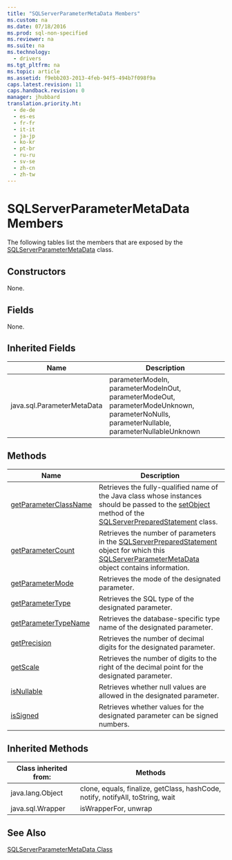 ```yaml
---
title: "SQLServerParameterMetaData Members"
ms.custom: na
ms.date: 07/18/2016
ms.prod: sql-non-specified
ms.reviewer: na
ms.suite: na
ms.technology: 
  - drivers
ms.tgt_pltfrm: na
ms.topic: article
ms.assetid: f9ebb203-2013-4feb-94f5-494b7f098f9a
caps.latest.revision: 11
caps.handback.revision: 0
manager: jhubbard
translation.priority.ht: 
  - de-de
  - es-es
  - fr-fr
  - it-it
  - ja-jp
  - ko-kr
  - pt-br
  - ru-ru
  - sv-se
  - zh-cn
  - zh-tw
---
```

# SQLServerParameterMetaData Members
  The following tables list the members that are exposed by the [SQLServerParameterMetaData](../content/SQLServerParameterMetaData-Class.md) class.  
  
## Constructors  
 None.  
  
## Fields  
 None.  
  
## Inherited Fields  
  
|Name|Description|  
|----------|-----------------|  
|java.sql.ParameterMetaData|parameterModeIn, parameterModeInOut, parameterModeOut, parameterModeUnknown, parameterNoNulls, parameterNullable, parameterNullableUnknown|  
  
## Methods  
  
|Name|Description|  
|----------|-----------------|  
|[getParameterClassName](../content/getParameterClassName-Method--SQLServerParameterMetaData-.md)|Retrieves the fully-qualified name of the Java class whose instances should be passed to the [setObject](../content/setObject-Method--SQLServerPreparedStatement-.md) method of the [SQLServerPreparedStatement](../content/SQLServerPreparedStatement-Class.md) class.|  
|[getParameterCount](../content/getParameterCount-Method--SQLServerParameterMetaData-.md)|Retrieves the number of parameters in the [SQLServerPreparedStatement](../content/SQLServerPreparedStatement-Class.md) object for which this [SQLServerParameterMetaData](../content/SQLServerParameterMetaData-Class.md) object contains information.|  
|[getParameterMode](../content/getParameterMode-Method--SQLServerParameterMetaData-.md)|Retrieves the mode of the designated parameter.|  
|[getParameterType](../content/getParameterType-Method--SQLServerParameterMetaData-.md)|Retrieves the SQL type of the designated parameter.|  
|[getParameterTypeName](../content/getParameterTypeName-Method--SQLServerParameterMetaData-.md)|Retrieves the database-specific type name of the designated parameter.|  
|[getPrecision](../content/getPrecision-Method--SQLServerParameterMetaData-.md)|Retrieves the number of decimal digits for the designated parameter.|  
|[getScale](../content/getScale-Method--SQLServerParameterMetaData-.md)|Retrieves the number of digits to the right of the decimal point for the designated parameter.|  
|[isNullable](../content/isNullable-Method--SQLServerParameterMetaData-.md)|Retrieves whether null values are allowed in the designated parameter.|  
|[isSigned](../content/isSigned-Method--SQLServerParameterMetaData-.md)|Retrieves whether values for the designated parameter can be signed numbers.|  
  
## Inherited Methods  
  
|Class inherited from:|Methods|  
|---------------------------|-------------|  
|java.lang.Object|clone, equals, finalize, getClass, hashCode, notify, notifyAll, toString, wait|  
|java.sql.Wrapper|isWrapperFor, unwrap|  
  
## See Also  
 [SQLServerParameterMetaData Class](../content/SQLServerParameterMetaData-Class.md)  
  
  
